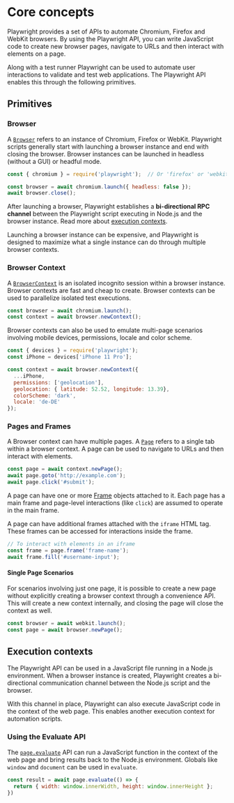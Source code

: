 # Core concepts

Playwright provides a set of APIs to automate Chromium, Firefox and WebKit
browsers. By using the Playwright API, you can write JavaScript code to create
new browser pages, navigate to URLs and then interact with elements on a page.

Along with a test runner Playwright can be used to automate user interactions to
validate and test web applications. The Playwright API enables this through
the following primitives.

## Primitives

### Browser

A [`Browser`](../api.md#class-browser) refers to an instance of Chromium, Firefox
or WebKit. Playwright scripts generally start with launching a browser instance
and end with closing the browser. Browser instances can be launched in headless
(without a GUI) or headful mode.

```js
const { chromium } = require('playwright');  // Or 'firefox' or 'webkit'.

const browser = await chromium.launch({ headless: false });
await browser.close();
```

After launching a browser, Playwright establishes a **bi-directional RPC channel**
between the Playwright script executing in Node.js and the browser instance.
Read more about [execution contexts](#execution-contexts).

Launching a browser instance can be expensive, and Playwright is designed to
maximize what a single instance can do through multiple browser contexts.

### Browser Context

A [`BrowserContext`](../api.md#class-browsercontext) is an isolated incognito
session within a browser instance. Browser contexts are fast and cheap to create.
Browser contexts can be used to parallelize isolated test executions.

```js
const browser = await chromium.launch();
const context = await browser.newContext();
```

Browser contexts can also be used to emulate multi-page scenarios involving
mobile devices, permissions, locale and color scheme. 

```js
const { devices } = require('playwright');
const iPhone = devices['iPhone 11 Pro'];

const context = await browser.newContext({
  ...iPhone,
  permissions: ['geolocation'],
  geolocation: { latitude: 52.52, longitude: 13.39},
  colorScheme: 'dark',
  locale: 'de-DE'
});
```

### Pages and Frames

A Browser context can have multiple pages. A [`Page`](../api.md#class-page)
refers to a single tab within a browser context. A page can be used to navigate
to URLs and then interact with elements.

```js
const page = await context.newPage();
await page.goto('http://example.com');
await page.click('#submit');
```

A page can have one or more [Frame](../api.md#class-frame) objects attached to
it. Each page has a main frame and page-level interactions (like `click`) are
assumed to operate in the main frame.

A page can have additional frames attached with the `iframe` HTML tag. These
frames can be accessed for interactions inside the frame.

```js
// To interact with elements in an iframe
const frame = page.frame('frame-name');
await frame.fill('#username-input');
```

#### Single Page Scenarios

For scenarios involving just one page, it is possible to create a new page
without explicitly creating a browser context through a convenience API. This
will create a new context internally, and closing the page will close the
context as well.

```js
const browser = await webkit.launch();
const page = await browser.newPage();
```

## Execution contexts

The Playwright API can be used in a JavaScript file running in a Node.js
environment. When a browser instance is created, Playwright creates a
bi-directional communication channel between the Node.js script and the browser.

With this channel in place, Playwright can also execute JavaScript code in the
context of the web page. This enables another execution context for automation
scripts.

### Using the Evaluate API

The [`page.evaluate`](https://github.com/microsoft/playwright/blob/master/docs/api.md#pageevaluatepagefunction-arg) API can run a JavaScript function in the context
of the web page and bring results back to the Node.js environment. Globals like
`window` and `document` can be used in `evaluate`.

```js
const result = await page.evaluate(() => {
  return { width: window.innerWidth, height: window.innerHeight };
})
```
